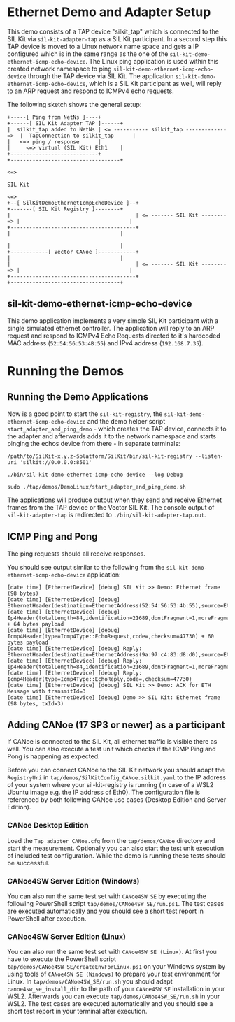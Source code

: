 # Ethernet Demo and Adapter Setup
This demo consists of a TAP device "silkit_tap" which is connected to the SIL Kit via ``sil-kit-adapter-tap`` as a SIL Kit participant. In a second step this TAP device is moved to a Linux network name space and gets a IP configured which is in the same range as the one of the ``sil-kit-demo-ethernet-icmp-echo-device``. The Linux ping application is used within this created network namespace to ping ``sil-kit-demo-ethernet-icmp-echo-device`` through the TAP device via SIL Kit. The application ``sil-kit-demo-ethernet-icmp-echo-device``, which is a SIL Kit participant as well, will reply to an ARP request and respond to ICMPv4 echo requests. 

The following sketch shows the general setup: 

    +-----[ Ping from NetNs ]----+                                               +------[ SIL Kit Adapter TAP ]------+
    |  silkit_tap added to NetNs | <= ----------- silkit_tap -------------   =>  |  TapConnection to silkit_tap      |
    |   <=> ping / response      |                                               |     <=> virtual (SIL Kit) Eth1    |
    +----------------------------+                                               +-----------------------------------+
                                                                                             <=>
                                                                                           SIL Kit
                                                                                             <=>                 
    +--[ SilKitDemoEthernetIcmpEchoDevice ]--+                                +-------[ SIL Kit Registry ]--------+
    |                                        | <= ------- SIL Kit -------- => |                                   |
    +----------------------------------------+                                |                                   |
                                                                              |                                   |
    +------------[ Vector CANoe ]------------+                                |                                   |
    |                                        | <= ------- SIL Kit -------- => |                                   |
    +----------------------------------------+                                +-----------------------------------+
  

## sil-kit-demo-ethernet-icmp-echo-device
This demo application implements a very simple SIL Kit participant with a single simulated ethernet controller.
The application will reply to an ARP request and respond to ICMPv4 Echo Requests directed to it's hardcoded MAC address
(``52:54:56:53:4B:55``) and IPv4 address (``192.168.7.35``).

# Running the Demos

## Running the Demo Applications

Now is a good point to start the ``sil-kit-registry``, the ``sil-kit-demo-ethernet-icmp-echo-device`` and the demo helper script ``start_adapter_and_ping_demo`` - which creates the TAP device, connects it to the adapter and afterwards adds it to the network namespace and starts pinging the echos device from there - in separate terminals:

    /path/to/SilKit-x.y.z-$platform/SilKit/bin/sil-kit-registry --listen-uri 'silkit://0.0.0.0:8501'
        
    ./bin/sil-kit-demo-ethernet-icmp-echo-device --log Debug

    sudo ./tap/demos/DemoLinux/start_adapter_and_ping_demo.sh
    
The applications will produce output when they send and receive Ethernet frames from the TAP device or the Vector SIL Kit. The console output of ``sil-kit-adapter-tap`` is redirected to ``./bin/sil-kit-adapter-tap.out``.

## ICMP Ping and Pong
The ping requests should all receive responses.
    
You should see output similar to the following from the ``sil-kit-demo-ethernet-icmp-echo-device`` application:

    [date time] [EthernetDevice] [debug] SIL Kit >> Demo: Ethernet frame (98 bytes)
    [date time] [EthernetDevice] [debug] EthernetHeader(destination=EthernetAddress(52:54:56:53:4b:55),source=EthernetAddress(9a:97:c4:83:d8:d0),etherType=EtherType::Ip4)
    [date time] [EthernetDevice] [debug] Ip4Header(totalLength=84,identification=21689,dontFragment=1,moreFragments=0,fragmentOffset=0,timeToLive=64,protocol=Ip4Protocol::ICMP,checksum=22138,sourceAddress=192.168.7.2,destinationAddress=192.168.7.35) + 64 bytes payload
    [date time] [EthernetDevice] [debug] Icmp4Header(type=Icmp4Type::EchoRequest,code=,checksum=47730) + 60 bytes payload
    [date time] [EthernetDevice] [debug] Reply: EthernetHeader(destination=EthernetAddress(9a:97:c4:83:d8:d0),source=EthernetAddress(52:54:56:53:4b:55),etherType=EtherType::Ip4)
    [date time] [EthernetDevice] [debug] Reply: Ip4Header(totalLength=84,identification=21689,dontFragment=1,moreFragments=0,fragmentOffset=0,timeToLive=64,protocol=Ip4Protocol::ICMP,checksum=22138,sourceAddress=192.168.7.35,destinationAddress=192.168.7.2)
    [date time] [EthernetDevice] [debug] Reply: Icmp4Header(type=Icmp4Type::EchoReply,code=,checksum=47730)
    [date time] [EthernetDevice] [debug] SIL Kit >> Demo: ACK for ETH Message with transmitId=3
    [date time] [EthernetDevice] [debug] Demo >> SIL Kit: Ethernet frame (98 bytes, txId=3)

## Adding CANoe (17 SP3 or newer) as a participant
If CANoe is connected to the SIL Kit, all ethernet traffic is visible there as well. You can also execute a test unit which checks if the ICMP Ping and Pong is happening as expected.

Before you can connect CANoe to the SIL Kit network you should adapt the ``RegistryUri`` in ``tap/demos/SilKitConfig_CANoe.silkit.yaml`` to the IP address of your system where your sil-kit-registry is running (in case of a WSL2 Ubuntu image e.g. the IP address of Eth0). The configuration file is referenced by both following CANoe use cases (Desktop Edition and Server Edition).

### CANoe Desktop Edition
Load the ``Tap_adapter_CANoe.cfg`` from the ``tap/demos/CANoe`` directory and start the measurement. Optionally you can also start the test unit execution of included test configuration. While the demo is running these tests should be successful.

### CANoe4SW Server Edition (Windows)
You can also run the same test set with ``CANoe4SW SE`` by executing the following PowerShell script ``tap/demos/CANoe4SW_SE/run.ps1``. The test cases are executed automatically and you should see a short test report in PowerShell after execution.

### CANoe4SW Server Edition (Linux)
You can also run the same test set with ``CANoe4SW SE (Linux)``. At first you have to execute the PowerShell script ``tap/demos/CANoe4SW_SE/createEnvForLinux.ps1`` on your Windows system by using tools of ``CANoe4SW SE (Windows)`` to prepare your test environment for Linux. In ``tap/demos/CANoe4SW_SE/run.sh`` you should adapt ``canoe4sw_se_install_dir`` to the path of your ``CANoe4SW SE`` installation in your WSL2. Afterwards you can execute ``tap/demos/CANoe4SW_SE/run.sh`` in your WSL2. The test cases are executed automatically and you should see a short test report in your terminal after execution.
